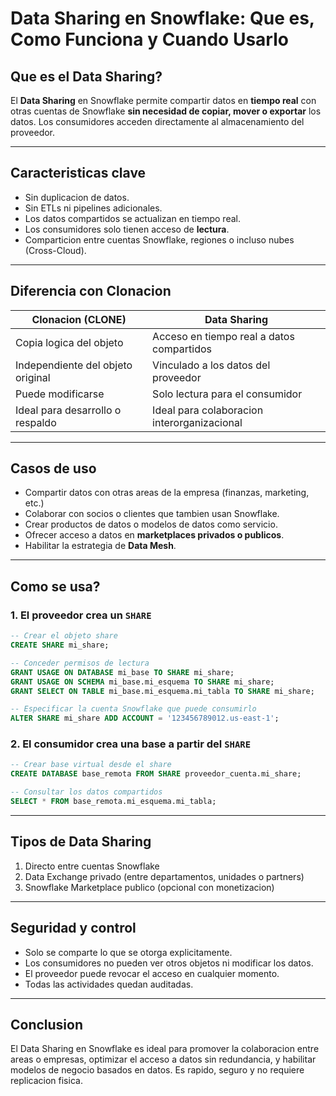 
# Data Sharing en Snowflake: Que es, Como Funciona y Cuando Usarlo

## Que es el Data Sharing?

El **Data Sharing** en Snowflake permite compartir datos en **tiempo real** con otras cuentas de Snowflake **sin necesidad de copiar, mover o exportar** los datos. Los consumidores acceden directamente al almacenamiento del proveedor.

---

## Caracteristicas clave

- Sin duplicacion de datos.
- Sin ETLs ni pipelines adicionales.
- Los datos compartidos se actualizan en tiempo real.
- Los consumidores solo tienen acceso de **lectura**.
- Comparticion entre cuentas Snowflake, regiones o incluso nubes (Cross-Cloud).

---

## Diferencia con Clonacion

| Clonacion (CLONE)                  | Data Sharing                            |
|------------------------------------|------------------------------------------|
| Copia logica del objeto            | Acceso en tiempo real a datos compartidos |
| Independiente del objeto original  | Vinculado a los datos del proveedor      |
| Puede modificarse                  | Solo lectura para el consumidor          |
| Ideal para desarrollo o respaldo   | Ideal para colaboracion interorganizacional |

---

## Casos de uso

- Compartir datos con otras areas de la empresa (finanzas, marketing, etc.)
- Colaborar con socios o clientes que tambien usan Snowflake.
- Crear productos de datos o modelos de datos como servicio.
- Ofrecer acceso a datos en **marketplaces privados o publicos**.
- Habilitar la estrategia de **Data Mesh**.

---

## Como se usa?

### 1. El proveedor crea un `SHARE`

```sql
-- Crear el objeto share
CREATE SHARE mi_share;

-- Conceder permisos de lectura
GRANT USAGE ON DATABASE mi_base TO SHARE mi_share;
GRANT USAGE ON SCHEMA mi_base.mi_esquema TO SHARE mi_share;
GRANT SELECT ON TABLE mi_base.mi_esquema.mi_tabla TO SHARE mi_share;

-- Especificar la cuenta Snowflake que puede consumirlo
ALTER SHARE mi_share ADD ACCOUNT = '123456789012.us-east-1';
```

### 2. El consumidor crea una base a partir del `SHARE`

```sql
-- Crear base virtual desde el share
CREATE DATABASE base_remota FROM SHARE proveedor_cuenta.mi_share;

-- Consultar los datos compartidos
SELECT * FROM base_remota.mi_esquema.mi_tabla;
```

---

## Tipos de Data Sharing

1. Directo entre cuentas Snowflake
2. Data Exchange privado (entre departamentos, unidades o partners)
3. Snowflake Marketplace publico (opcional con monetizacion)

---

## Seguridad y control

- Solo se comparte lo que se otorga explicitamente.
- Los consumidores no pueden ver otros objetos ni modificar los datos.
- El proveedor puede revocar el acceso en cualquier momento.
- Todas las actividades quedan auditadas.

---

## Conclusion

El Data Sharing en Snowflake es ideal para promover la colaboracion entre areas o empresas, optimizar el acceso a datos sin redundancia, y habilitar modelos de negocio basados en datos. Es rapido, seguro y no requiere replicacion fisica.

